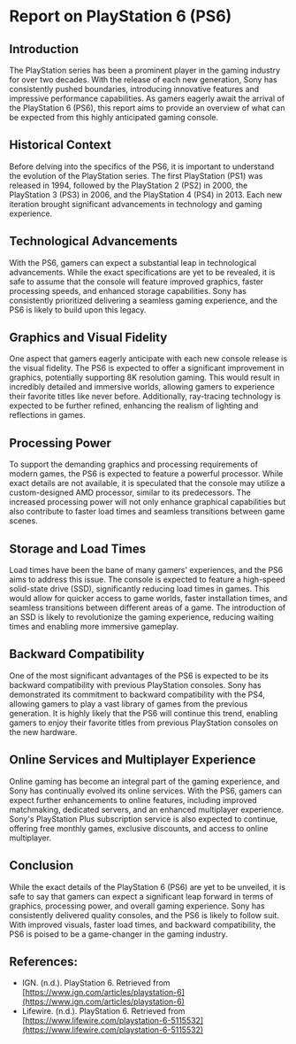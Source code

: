 # **Report on PlayStation 6 (PS6)**

## Introduction

The PlayStation series has been a prominent player in the gaming industry for over two decades. With the release of each new generation, Sony has consistently pushed boundaries, introducing innovative features and impressive performance capabilities. As gamers eagerly await the arrival of the PlayStation 6 (PS6), this report aims to provide an overview of what can be expected from this highly anticipated gaming console.

## Historical Context

Before delving into the specifics of the PS6, it is important to understand the evolution of the PlayStation series. The first PlayStation (PS1) was released in 1994, followed by the PlayStation 2 (PS2) in 2000, the PlayStation 3 (PS3) in 2006, and the PlayStation 4 (PS4) in 2013. Each new iteration brought significant advancements in technology and gaming experience.

## Technological Advancements

With the PS6, gamers can expect a substantial leap in technological advancements. While the exact specifications are yet to be revealed, it is safe to assume that the console will feature improved graphics, faster processing speeds, and enhanced storage capabilities. Sony has consistently prioritized delivering a seamless gaming experience, and the PS6 is likely to build upon this legacy.

## Graphics and Visual Fidelity

One aspect that gamers eagerly anticipate with each new console release is the visual fidelity. The PS6 is expected to offer a significant improvement in graphics, potentially supporting 8K resolution gaming. This would result in incredibly detailed and immersive worlds, allowing gamers to experience their favorite titles like never before. Additionally, ray-tracing technology is expected to be further refined, enhancing the realism of lighting and reflections in games.

## Processing Power

To support the demanding graphics and processing requirements of modern games, the PS6 is expected to feature a powerful processor. While exact details are not available, it is speculated that the console may utilize a custom-designed AMD processor, similar to its predecessors. The increased processing power will not only enhance graphical capabilities but also contribute to faster load times and seamless transitions between game scenes.

## Storage and Load Times

Load times have been the bane of many gamers' experiences, and the PS6 aims to address this issue. The console is expected to feature a high-speed solid-state drive (SSD), significantly reducing load times in games. This would allow for quicker access to game worlds, faster installation times, and seamless transitions between different areas of a game. The introduction of an SSD is likely to revolutionize the gaming experience, reducing waiting times and enabling more immersive gameplay.

## Backward Compatibility

One of the most significant advantages of the PS6 is expected to be its backward compatibility with previous PlayStation consoles. Sony has demonstrated its commitment to backward compatibility with the PS4, allowing gamers to play a vast library of games from the previous generation. It is highly likely that the PS6 will continue this trend, enabling gamers to enjoy their favorite titles from previous PlayStation consoles on the new hardware.

## Online Services and Multiplayer Experience

Online gaming has become an integral part of the gaming experience, and Sony has continually evolved its online services. With the PS6, gamers can expect further enhancements to online features, including improved matchmaking, dedicated servers, and an enhanced multiplayer experience. Sony's PlayStation Plus subscription service is also expected to continue, offering free monthly games, exclusive discounts, and access to online multiplayer.

## Conclusion

While the exact details of the PlayStation 6 (PS6) are yet to be unveiled, it is safe to say that gamers can expect a significant leap forward in terms of graphics, processing power, and overall gaming experience. Sony has consistently delivered quality consoles, and the PS6 is likely to follow suit. With improved visuals, faster load times, and backward compatibility, the PS6 is poised to be a game-changer in the gaming industry.

## References:

- IGN. (n.d.). PlayStation 6. Retrieved from [https://www.ign.com/articles/playstation-6](https://www.ign.com/articles/playstation-6)
- Lifewire. (n.d.). PlayStation 6. Retrieved from [https://www.lifewire.com/playstation-6-5115532](https://www.lifewire.com/playstation-6-5115532)